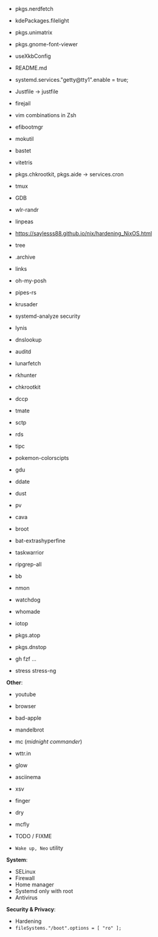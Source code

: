 - pkgs.nerdfetch
- kdePackages.filelight
- pkgs.unimatrix
- pkgs.gnome-font-viewer
- useXkbConfig
- README.md
- systemd.services."getty@tty1".enable = true;
- Justfile -> justfile
- firejail

- vim combinations in Zsh
- efibootmgr
- mokutil
- bastet
- vitetris
- pkgs.chkrootkit, pkgs.aide -> services.cron
- tmux
- GDB
- wlr-randr
- linpeas
- https://saylesss88.github.io/nix/hardening_NixOS.html
- tree
- .archive
- links
- oh-my-posh
- pipes-rs
- krusader
- systemd-analyze security
- lynis
- dnslookup
- auditd
- lunarfetch
- rkhunter
- chkrootkit
- dccp
- tmate
- sctp
- rds
- tipc
- pokemon-colorscipts
- gdu
- ddate
- dust
- pv
- cava
- broot
- bat-extrashyperfine
- taskwarrior
- ripgrep-all
- bb
- nmon
- watchdog
- whomade
- iotop

- pkgs.atop
- pkgs.dnstop
- gh fzf ...
- stress stress-ng

**Other**:

- youtube
- browser
- bad-apple
- mandelbrot
- mc (*midnight commander*)
- wttr.in
- glow

- asciinema
- xsv
- finger
- dry
- mcfly

- TODO / FIXME

- `Wake up, Neo` utility

**System**:

- SELinux
- Firewall
- Home manager
- Systemd only with root
- Antivirus

**Security & Privacy**:

- Hardening
- `fileSystems."/boot".options = [ "ro" ];`
